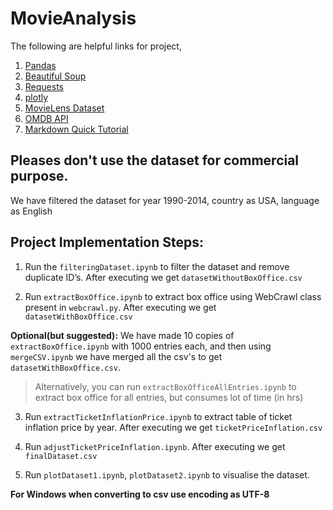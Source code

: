 # MovieAnalysis

The following are helpful links for project,

1. [Pandas](http://pandas.pydata.org/pandas-docs/stable/10min.html)
2. [Beautiful Soup](https://www.crummy.com/software/BeautifulSoup/bs4/doc/)
3. [Requests](http://docs.python-requests.org/en/master/)
4. [plotly](https://plot.ly/python/)
5. [MovieLens Dataset](https://grouplens.org/datasets/movielens/)
6. [OMDB API](http://www.omdbapi.com/)
7. [Markdown Quick Tutorial](http://commonmark.org/help/)

## Pleases don't use the dataset for commercial purpose.

We have filtered the dataset for year 1990-2014, country as USA, language as English


## Project Implementation Steps:

1. Run the `filteringDataset.ipynb` to filter the dataset and remove duplicate ID’s. After executing we get 
`datasetWithoutBoxOffice.csv`

2. Run `extractBoxOffice.ipynb` to extract box office using WebCrawl class present in `webcrawl.py`. After executing we get `datasetWithBoxOffice.csv`

**Optional(but suggested):** We have made 10 copies of `extractBoxOffice.ipynb` with 1000 entries each, and then using `mergeCSV.ipynb` we have merged all the csv's to get `datasetWithBoxOffice.csv`.

> Alternatively, you can run `extractBoxOfficeAllEntries.ipynb` to extract box office for all entries, but consumes lot of time (in hrs)

3. Run `extractTicketInflationPrice.ipynb` to extract table of ticket inflation price by year. After executing we get `ticketPriceInflation.csv` 

4. Run `adjustTicketPriceInflation.ipynb`. After executing we get `finalDataset.csv`

5. Run `plotDataset1.ipynb`, `plotDataset2.ipynb` to visualise the dataset.

**For Windows when converting to csv use encoding as UTF-8**


